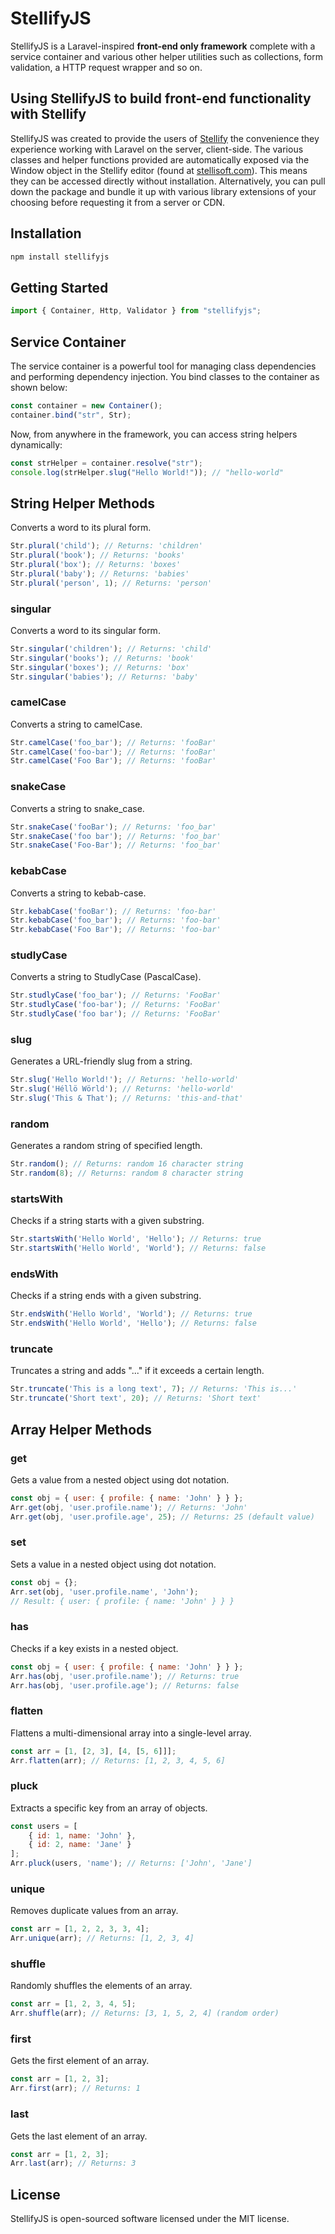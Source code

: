 # StellifyJS

StellifyJS is a Laravel-inspired **front-end only framework** complete with a service container and various other helper utilities such as collections, form validation, a HTTP request wrapper and so on.

## Using StellifyJS to build front-end functionality with Stellify

StellifyJS was created to provide the users of [Stellify](https://github.com/Stellify-Software-Ltd/stellify) the convenience they experience working with Laravel on the server, client-side. The various classes and helper functions provided are automatically exposed via the Window object in the Stellify editor (found at [stellisoft.com](https://stellisoft.com)). This means they can be accessed directly without installation. Alternatively, you can pull down the package and bundle it up with various library extensions of your choosing before requesting it from a server or CDN.

## Installation
```sh
npm install stellifyjs
```

## Getting Started
```js
import { Container, Http, Validator } from "stellifyjs";
```

## Service Container

The service container is a powerful tool for managing class dependencies and performing dependency injection. You bind classes to the container as shown below:

```js
const container = new Container();
container.bind("str", Str);
```

Now, from anywhere in the framework, you can access string helpers dynamically:

```js
const strHelper = container.resolve("str");
console.log(strHelper.slug("Hello World!")); // "hello-world"
```

## String Helper Methods
Converts a word to its plural form.

```javascript
Str.plural('child'); // Returns: 'children'
Str.plural('book'); // Returns: 'books'
Str.plural('box'); // Returns: 'boxes'
Str.plural('baby'); // Returns: 'babies'
Str.plural('person', 1); // Returns: 'person'
```

### singular
Converts a word to its singular form.

```javascript
Str.singular('children'); // Returns: 'child'
Str.singular('books'); // Returns: 'book'
Str.singular('boxes'); // Returns: 'box'
Str.singular('babies'); // Returns: 'baby'
```

### camelCase
Converts a string to camelCase.

```javascript
Str.camelCase('foo_bar'); // Returns: 'fooBar'
Str.camelCase('foo-bar'); // Returns: 'fooBar'
Str.camelCase('Foo Bar'); // Returns: 'fooBar'
```

### snakeCase
Converts a string to snake_case.

```javascript
Str.snakeCase('fooBar'); // Returns: 'foo_bar'
Str.snakeCase('foo bar'); // Returns: 'foo_bar'
Str.snakeCase('Foo-Bar'); // Returns: 'foo_bar'
```

### kebabCase
Converts a string to kebab-case.

```javascript
Str.kebabCase('fooBar'); // Returns: 'foo-bar'
Str.kebabCase('foo_bar'); // Returns: 'foo-bar'
Str.kebabCase('Foo Bar'); // Returns: 'foo-bar'
```

### studlyCase
Converts a string to StudlyCase (PascalCase).

```javascript
Str.studlyCase('foo_bar'); // Returns: 'FooBar'
Str.studlyCase('foo-bar'); // Returns: 'FooBar'
Str.studlyCase('foo bar'); // Returns: 'FooBar'
```

### slug
Generates a URL-friendly slug from a string.

```javascript
Str.slug('Hello World!'); // Returns: 'hello-world'
Str.slug('Héllö Wörld'); // Returns: 'hello-world'
Str.slug('This & That'); // Returns: 'this-and-that'
```

### random
Generates a random string of specified length.

```javascript
Str.random(); // Returns: random 16 character string
Str.random(8); // Returns: random 8 character string
```

### startsWith
Checks if a string starts with a given substring.

```javascript
Str.startsWith('Hello World', 'Hello'); // Returns: true
Str.startsWith('Hello World', 'World'); // Returns: false
```

### endsWith
Checks if a string ends with a given substring.

```javascript
Str.endsWith('Hello World', 'World'); // Returns: true
Str.endsWith('Hello World', 'Hello'); // Returns: false
```

### truncate
Truncates a string and adds "..." if it exceeds a certain length.

```javascript
Str.truncate('This is a long text', 7); // Returns: 'This is...'
Str.truncate('Short text', 20); // Returns: 'Short text'
```

## Array Helper Methods

### get
Gets a value from a nested object using dot notation.

```javascript
const obj = { user: { profile: { name: 'John' } } };
Arr.get(obj, 'user.profile.name'); // Returns: 'John'
Arr.get(obj, 'user.profile.age', 25); // Returns: 25 (default value)
```

### set
Sets a value in a nested object using dot notation.

```javascript
const obj = {};
Arr.set(obj, 'user.profile.name', 'John');
// Result: { user: { profile: { name: 'John' } } }
```

### has
Checks if a key exists in a nested object.

```javascript
const obj = { user: { profile: { name: 'John' } } };
Arr.has(obj, 'user.profile.name'); // Returns: true
Arr.has(obj, 'user.profile.age'); // Returns: false
```

### flatten
Flattens a multi-dimensional array into a single-level array.

```javascript
const arr = [1, [2, 3], [4, [5, 6]]];
Arr.flatten(arr); // Returns: [1, 2, 3, 4, 5, 6]
```

### pluck
Extracts a specific key from an array of objects.

```javascript
const users = [
    { id: 1, name: 'John' },
    { id: 2, name: 'Jane' }
];
Arr.pluck(users, 'name'); // Returns: ['John', 'Jane']
```

### unique
Removes duplicate values from an array.

```javascript
const arr = [1, 2, 2, 3, 3, 4];
Arr.unique(arr); // Returns: [1, 2, 3, 4]
```

### shuffle
Randomly shuffles the elements of an array.

```javascript
const arr = [1, 2, 3, 4, 5];
Arr.shuffle(arr); // Returns: [3, 1, 5, 2, 4] (random order)
```

### first
Gets the first element of an array.

```javascript
const arr = [1, 2, 3];
Arr.first(arr); // Returns: 1
```

### last
Gets the last element of an array.

```javascript
const arr = [1, 2, 3];
Arr.last(arr); // Returns: 3
```

## License
StellifyJS is open-sourced software licensed under the MIT license.